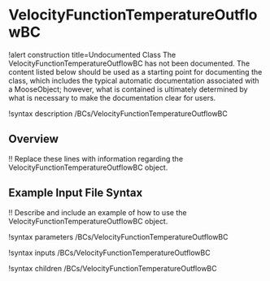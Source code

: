 # VelocityFunctionTemperatureOutflowBC

!alert construction title=Undocumented Class
The VelocityFunctionTemperatureOutflowBC has not been documented. The content listed below should be used as a starting point for
documenting the class, which includes the typical automatic documentation associated with a
MooseObject; however, what is contained is ultimately determined by what is necessary to make the
documentation clear for users.

!syntax description /BCs/VelocityFunctionTemperatureOutflowBC

## Overview

!! Replace these lines with information regarding the VelocityFunctionTemperatureOutflowBC object.

## Example Input File Syntax

!! Describe and include an example of how to use the VelocityFunctionTemperatureOutflowBC object.

!syntax parameters /BCs/VelocityFunctionTemperatureOutflowBC

!syntax inputs /BCs/VelocityFunctionTemperatureOutflowBC

!syntax children /BCs/VelocityFunctionTemperatureOutflowBC
